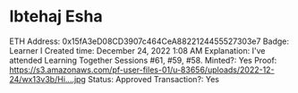 # Ibtehaj Esha

ETH Address: 0x15fA3eD08CD3907c464CeA8822124455527303e7
Badge: Learner I
Created time: December 24, 2022 1:08 AM
Explanation: I've attended Learning Together Sessions #61, #59, #58. 
Minted?: Yes
Proof: https://s3.amazonaws.com/pf-user-files-01/u-83656/uploads/2022-12-24/wx13v3b/Hi....jpg
Status: Approved
Transaction?: Yes